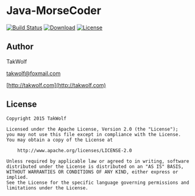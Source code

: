 # Java-MorseCoder #

[![Build Status](https://travis-ci.org/TakWolf/Java-MorseCoder.svg?branch=master)](https://travis-ci.org/TakWolf/Java-MorseCoder)
[![Download](https://api.bintray.com/packages/takwolf/maven/Java-MorseCoder/images/download.svg)](https://bintray.com/takwolf/maven/Java-MorseCoder/_latestVersion)
[![License](https://img.shields.io/github/license/TakWolf/Java-MorseCoder.svg?style=flat)](http://www.apache.org/licenses/LICENSE-2.0)

## Author ##

TakWolf

[takwolf@foxmail.com](mailto:takwolf@foxmail.com)

[http://takwolf.com](http://takwolf.com)

## License ##

```
Copyright 2015 TakWolf

Licensed under the Apache License, Version 2.0 (the "License");
you may not use this file except in compliance with the License.
You may obtain a copy of the License at

    http://www.apache.org/licenses/LICENSE-2.0

Unless required by applicable law or agreed to in writing, software
distributed under the License is distributed on an "AS IS" BASIS,
WITHOUT WARRANTIES OR CONDITIONS OF ANY KIND, either express or implied.
See the License for the specific language governing permissions and
limitations under the License.
```
